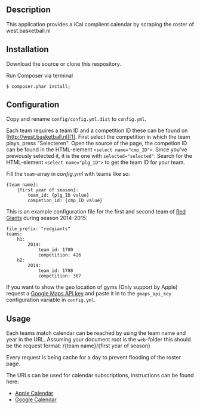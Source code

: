 Description
------------

This application provides a iCal complient calendar by scraping the roster of west.basketball.nl

Installation
------------

Download the source or clone this respository.

Run Composer via terminal

    $ composer.phar install;

Configuration
------------

Copy and rename `config/config.yml.dist` to `config.yml`.

Each team requires a team ID and a competition ID these can be found on [http://west.basketball.nl][1]. First select the competition in which the team plays, press "Selecteren". Open the source of the page, the competion ID can be found in the HTML-element `<select name="cmp_ID">`. Since you've previously selected it, it is the one with `selected="selected"`. Search for the HTML-element `<select name="plg_ID">` to get the team ID for your team.

Fill the `team`-array in *config.yml* with teams like so:

    {team name}:
        {first year of season}:
            team_id: {plg_ID value}
            competion_id: {cmp_ID value}

This is an example configuration file for the first and second team of [Red Giants][2] during season 2014-2015:

    file_prefix: "redgiants"
    teams:
        h1:
            2014:
                team_id: 1780
                competition: 426
        h2:
            2014:
                team_id: 1788
                competition: 367

If you want to show the geo location of gyms (Only support by Apple) request a [Google Maps API key][5] and paste it in to the `gmaps_api_key` configuration variable in `config.yml`.

Usage
------------

Each teams match calendar can be reached by using the team name and year in the URL. Assuming your document root is the `web`-folder this should be the request format: /{team name}/{first year of season}

Every request is being cache for a day to prevent flooding of the roster page.

The URLs can be used for calendar subscriptions, instructions can be found here:

- [Apple Calendar][3]
- [Google Calendar][4]

[1]: http://west.basketball.nl/db/wedstrijd/uitslag.pl?
[2]: http://www.redgiants.nl
[3]: http://support.apple.com/kb/PH11523
[4]: https://support.google.com/calendar/answer/37100?hl=en
[5]: https://developers.google.com/maps/documentation/geocoding/?hl=en#api_key